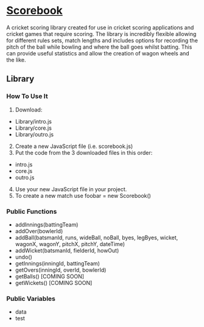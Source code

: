 # [Scorebook](https://www.github.com/ryansmith94/Scorebook)
A cricket scoring library created for use in cricket scoring applications and cricket games that require scoring. The library is incredibly flexible allowing for different rules sets, match lengths and includes options for recording the pitch of the ball while bowling and where the ball goes whilst batting. This can provide useful statistics and allow the creation of wagon wheels and the like.


## Library
### How To Use It
1. Download:
 * Library/intro.js
 * Library/core.js
 * Library/outro.js
2. Create a new JavaScript file (i.e. scorebook.js)
3. Put the code from the 3 downloaded files in this order:
 * intro.js
 * core.js
 * outro.js
4. Use your new JavaScript file in your project.
5. To create a new match use foobar = new Scorebook()


### Public Functions
* addInnings(battingTeam)
* addOver(bowlerId)
* addBall(batsmanId, runs, wideBall, noBall, byes, legByes, wicket, wagonX, wagonY, pitchX, pitchY, dateTime)
* addWicket(batsmanId, fielderId, howOut)
* undo()
* getInnings(inningId, battingTeam)
* getOvers(inningId, overId, bowlerId)
* getBalls() [COMING SOON]
* getWickets() [COMING SOON]


### Public Variables
* data
*   test
